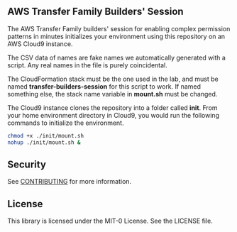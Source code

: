 ## AWS Transfer Family Builders' Session

The AWS Transfer Family builders' session for enabling complex permission patterns in minutes initializes your environment using this repository on an AWS Cloud9 instance.

The CSV data of names are fake names we automatically generated with a script. Any real names in the file is purely coincidental.

The CloudFormation stack must be the one used in the lab, and must be named **transfer-builders-session** for this script to work. If named something else, the stack name variable in **mount.sh** must be changed.

The Cloud9 instance clones the repository into a folder called **init**. From your home environment directory in Cloud9, you would run the following commands to initialize the environment.

```bash
chmod +x ./init/mount.sh
nohup ./init/mount.sh &
```

## Security

See [CONTRIBUTING](CONTRIBUTING.md#security-issue-notifications) for more information.

## License

This library is licensed under the MIT-0 License. See the LICENSE file.
